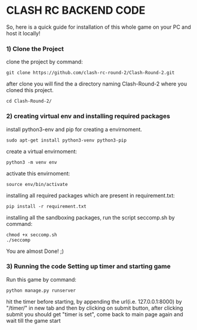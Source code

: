 # CLASH RC BACKEND CODE

So, here is a quick guide for installation of this whole game on your PC and host it locally!

### 1) Clone the Project

clone the project by command:
	
	git clone https://github.com/clash-rc-round-2/Clash-Round-2.git

after clone you will find the a directory naming Clash-Round-2 where you cloned this project.

	cd Clash-Round-2/

### 2) creating virtual env and installing required packages

install python3-env and pip for creating a envirnoment.

	sudo apt-get install python3-venv python3-pip

create a virtual envirnoment:

	python3 -m venv env

activate this envirnoment:

	source env/bin/activate

installing all required packages which are present in requirement.txt:

	pip install -r requirement.txt
	
installing all the sandboxing packages, run the script seccomp.sh by command:

	chmod +x seccomp.sh
	./seccomp

You are almost Done! ;)

### 3) Running the code Setting up timer and starting game

Run this game by command:

	python manage.py runserver

hit the timer before starting, by appending the url(i.e. 127.0.0.1:8000) by "/timer/" in new tab and then by clicking on submit button, after clicking submit you should get "timer is set", come back to main page again and wait till the game start
